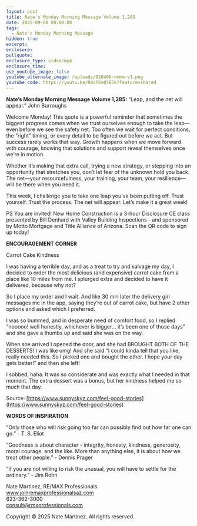 ```yaml
---
layout: post
title: Nate's Monday Morning Message Volume 1,285
date: 2025-09-08 00:00:00
tags:
  - Nate's Monday Morning Message
hidden: true
excerpt:
enclosure:
pullquote:
enclosure_type: video/mp4
enclosure_time:
use_youtube_image: false
youtube_alternate_image: /uploads/020406-nmmm-v1.png
youtube_code: https://youtu.be/R0cPEmQlE5k?feature=shared
---
```

**Nate’s Monday Morning Message Volume 1,285:** “Leap, and the net will appear.” John Burroughs

Welcome Monday! This quote is a powerful reminder that sometimes the biggest progress comes when we trust ourselves enough to take the leap—even before we see the safety net. Too often we wait for perfect conditions, the “right” timing, or every detail to be figured out before we act. But success rarely works that way. Growth happens when we move forward with courage, knowing that solutions and support reveal themselves once we’re in motion.

Whether it’s making that extra call, trying a new strategy, or stepping into an opportunity that stretches you, don’t let fear of the unknown hold you back. The net—your resourcefulness, your training, your team, your resilience—will be there when you need it.

This week, I challenge you to take one leap you’ve been putting off. Trust yourself. Trust the process. The net will appear. Let’s make it a great week!

PS You are invited! New Home Construction is a 3-hour Disclosure CE class presented by Bill Denhard with Valley Building Inspections - and sponsored by Motto Mortgage and Title Alliance of Arizona. Scan the QR code to sign up today!

**ENCOURAGEMENT CORNER**

Carrot Cake Kindness

I was having a terrible day, and as a treat to try and salvage my day, I decided to order the most delicious (and expensive) carrot cake from a place like 10 miles from me. I splurged extra and decided to have it delivered, because why not?

So I place my order and I wait. And like 30 min later the delivery girl messages me in the app, saying they’re out of carrot cake, but have 2 other options and asked which I preferred.

I was so bummed, and in desperate need of comfort food, so I replied “nooooo! well honestly, whichever is bigger… it’s been one of those days” and she gave a thumbs up and said she was on the way.

When she arrived I opened the door, and she had BROUGHT BOTH OF THE DESSERTS! I was like omg! And she said “I could kinda tell that you like, really needed this. So I picked one and bought the other. I hope your day gets better!” and then she left!

I sobbed, haha. It was so considerate and was exactly what I needed in that moment. The extra dessert was a bonus, but her kindness helped me so much that day.

Source: [https://www.sunnyskyz.com/feel-good-stories](https://www.sunnyskyz.com/feel-good-stories)

**WORDS OF INSPIRATION**

“Only those who will risk going too far can possibly find out how far one can go.” - T. S. Eliot

“Goodness is about character - integrity, honesty, kindness, generosity, moral courage, and the like. More than anything else, it is about how we treat other people.” - Dennis Prager

“If you are not willing to risk the unusual, you will have to settle for the ordinary.” - Jim Rohn<br>

Nate Martinez, RE/MAX Professionals<br>www.joinremaxprofessionalsaz.com<br>623-362-3000<br>consult@rmxprofessionals.com

Copyright © 2025 Nate Martinez. All rights reserved.